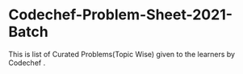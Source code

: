 # Codechef-Problem-Sheet-2021-Batch
This is list of Curated Problems(Topic Wise) given to the learners by Codechef .
